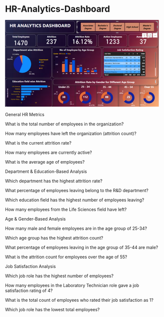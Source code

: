# HR-Analytics-Dashboard

![image alt](https://github.com/harsh3232/HR-Analytics-Dashboard/blob/d00e506016727a670244a440979232ae171d5055/Screenshot%202025-03-31%20170949.png)

General HR Metrics

What is the total number of employees in the organization?

How many employees have left the organization (attrition count)?

What is the current attrition rate?

How many employees are currently active?

What is the average age of employees?

Department & Education-Based Analysis

Which department has the highest attrition rate?

What percentage of employees leaving belong to the R&D department?

Which education field has the highest number of employees leaving?

How many employees from the Life Sciences field have left?

Age & Gender-Based Analysis

How many male and female employees are in the age group of 25-34?

Which age group has the highest attrition count?

What percentage of employees leaving in the age group of 35-44 are male?

What is the attrition count for employees over the age of 55?

Job Satisfaction Analysis

Which job role has the highest number of employees?

How many employees in the Laboratory Technician role gave a job satisfaction rating of 4?

What is the total count of employees who rated their job satisfaction as 1?

Which job role has the lowest total employees?
